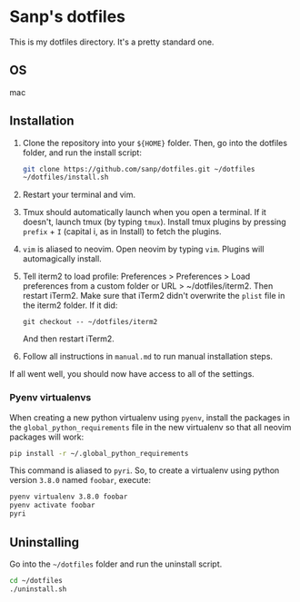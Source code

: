 # Sanp's dotfiles

This is my dotfiles directory. It's a pretty standard one.

## OS

mac

## Installation

1. Clone the repository into your `${HOME}` folder. Then, go into the dotfiles
   folder, and run the install script:
    ```bash
    git clone https://github.com/sanp/dotfiles.git ~/dotfiles
    ~/dotfiles/install.sh
    ```

2. Restart your terminal and vim. 

3. Tmux should automatically launch when you open a terminal. If it doesn't,
   launch tmux (by typing `tmux`). Install tmux plugins by pressing `prefix` +
   `I` (capital i, as in Install) to fetch the plugins.

4. `vim` is aliased to neovim. Open neovim by typing `vim`. Plugins will
   automagically install.

5. Tell iterm2 to load profile: Preferences > Preferences > Load preferences
   from a custom folder or URL > ~/dotfiles/iterm2. Then restart iTerm2. Make
   sure that iTerm2 didn't overwrite the `plist` file in the iterm2 folder. If
   it did:

   ```
   git checkout -- ~/dotfiles/iterm2
   ```

   And then restart iTerm2.

5. Follow all instructions in `manual.md` to run manual installation steps.

If all went well, you should now have access to all of the settings. 

### Pyenv virtualenvs

When creating a new python virtualenv using `pyenv`, install the packages in the
`global_python_requirements` file in the new virtualenv so that all neovim
packages will work:

```bash
pip install -r ~/.global_python_requirements
```

This command is aliased to `pyri`. So, to create a virtualenv using python
version `3.8.0` named `foobar`, execute:

```bash
pyenv virtualenv 3.8.0 foobar
pyenv activate foobar
pyri
```

## Uninstalling

Go into the `~/dotfiles` folder and run the uninstall script.

```bash
cd ~/dotfiles
./uninstall.sh
```
